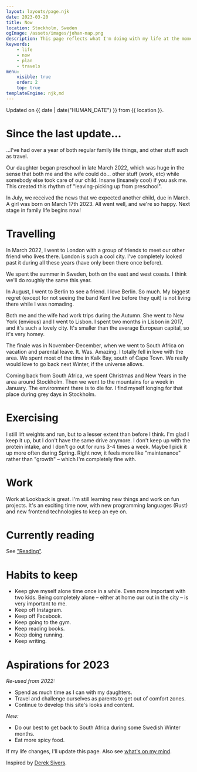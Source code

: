 ```yaml
---
layout: layouts/page.njk
date: 2023-03-20
title: Now
location: Stockholm, Sweden
ogImage: /assets/images/johan-map.png
description: This page reflects what I'm doing with my life at the moment.
keywords:
    - life
    - now
    - plan
    - travels
menu:
    visible: true
    order: 2
    top: true
templateEngine: njk,md
---
```


<p class="subhead">Updated on <time class="text-color fw5">{{ date | date("HUMAN_DATE") }}</time> from {{ location }}.</p>

# Since the last update…

…I've had over a year of both regular family life things, and other stuff such as travel.

Our daughter began preschool in late March 2022, which was huge in the sense that both me and the wife could do… other stuff (work, etc) while somebody else took care of our child. Insane (insanely cool) if you ask me. This created this rhythm of "leaving-picking up from preschool".

In July, we received the news that we expected another child, due in March. A girl was born on March 17th 2023. All went well, and we're so happy. Next stage in family life begins now!

# Travelling

In March 2022, I went to London with a group of friends to meet our other friend who lives there. London is such a cool city. I've completely looked past it during all these years (have only been there once before).

We spent the summer in Sweden, both on the east and west coasts. I think we'll do roughly the same this year.

In August, I went to Berlin to see a friend. I love Berlin. So much. My biggest regret (except for not seeing the band Kent live before they quit) is not living there while I was nomading.

Both me and the wife had work trips during the Autumn. She went to New York (envious) and I went to Lisbon. I spent two months in Lisbon in 2017, and it's such a lovely city. It's smaller than the average European capital, so it's very homey.

The finale was in November-December, when we went to South Africa on vacation and parental leave. It. Was. Amazing. I totally fell in love with the area. We spent most of the time in Kalk Bay, south of Cape Town. We really would love to go back next Winter, if the universe allows.

Coming back from South Africa, we spent Christmas and New Years in the area around Stockholm. Then we went to the mountains for a week in January. The environment there is to die for. I find myself longing for that place during grey days in Stockholm.

# Exercising

I still lift weights and run, but to a lesser extent than before I think. I'm glad I keep it up, but I don't have the same drive anymore. I don't keep up with the protein intake, and I don't go out for runs 3-4 times a week. Maybe I pick it up more often during Spring. Right now, it feels more like "maintenance" rather than "growth" – which I'm completely fine with.

# Work

Work at Lookback is great. I'm still learning new things and work on fun projects. It's an exciting time now, with new programming languages (Rust) and new frontend technologies to keep an eye on.

# Currently reading

See ["Reading"](/reading).

# Habits to keep

- Keep give myself alone time once in a while. Even more important with two kids. Being completely alone – either at home our out in the city – is very important to me.
- Keep off Instagram.
- Keep off Facebook.
- Keep going to the gym.
- Keep reading books.
- Keep doing running.
- Keep writing.

# Aspirations for 2023

*Re-used from 2022:*

- Spend as much time as I can with my daughters.
- Travel and challenge ourselves as parents to get out of comfort zones.
- Continue to develop this site's looks and content.

*New:*

- Do our best to get back to South Africa during some Swedish Winter months.
- Eat more spicy food.

If my life changes, I'll update this page. Also see [what's on my mind](/mind).

Inspired by [Derek Sivers](https://sivers.org/now).
